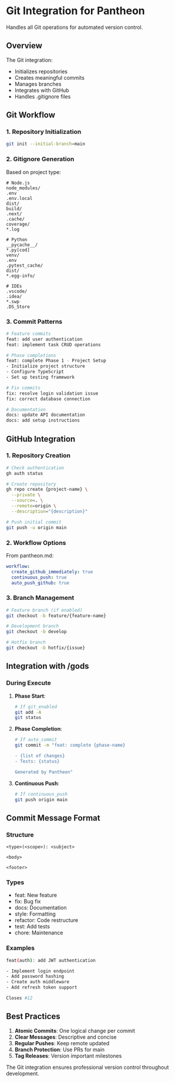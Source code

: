 # Git Integration for Pantheon

Handles all Git operations for automated version control.

## Overview

The Git integration:
- Initializes repositories
- Creates meaningful commits
- Manages branches
- Integrates with GitHub
- Handles .gitignore files

## Git Workflow

### 1. Repository Initialization
```bash
git init --initial-branch=main
```

### 2. Gitignore Generation
Based on project type:
```gitignore
# Node.js
node_modules/
.env
.env.local
dist/
build/
.next/
.cache/
coverage/
*.log

# Python
__pycache__/
*.py[cod]
venv/
.env
.pytest_cache/
dist/
*.egg-info/

# IDEs
.vscode/
.idea/
*.swp
.DS_Store
```

### 3. Commit Patterns
```bash
# Feature commits
feat: add user authentication
feat: implement task CRUD operations

# Phase completions
feat: complete Phase 1 - Project Setup
- Initialize project structure
- Configure TypeScript
- Set up testing framework

# Fix commits
fix: resolve login validation issue
fix: correct database connection

# Documentation
docs: update API documentation
docs: add setup instructions
```

## GitHub Integration

### 1. Repository Creation
```bash
# Check authentication
gh auth status

# Create repository
gh repo create {project-name} \
  --private \
  --source=. \
  --remote=origin \
  --description="{description}"

# Push initial commit
git push -u origin main
```

### 2. Workflow Options
From pantheon.md:
```yaml
workflow:
  create_github_immediately: true
  continuous_push: true
  auto_push_github: true
```

### 3. Branch Management
```bash
# Feature branch (if enabled)
git checkout -b feature/{feature-name}

# Development branch
git checkout -b develop

# Hotfix branch
git checkout -b hotfix/{issue}
```

## Integration with /gods

### During Execute
1. **Phase Start**:
   ```bash
   # If git_enabled
   git add -A
   git status
   ```

2. **Phase Completion**:
   ```bash
   # If auto_commit
   git commit -m "feat: complete {phase-name}
   
   - {list of changes}
   - Tests: {status}
   
   Generated by Pantheon"
   ```

3. **Continuous Push**:
   ```bash
   # If continuous_push
   git push origin main
   ```

## Commit Message Format

### Structure
```
<type>(<scope>): <subject>

<body>

<footer>
```

### Types
- feat: New feature
- fix: Bug fix
- docs: Documentation
- style: Formatting
- refactor: Code restructure
- test: Add tests
- chore: Maintenance

### Examples
```bash
feat(auth): add JWT authentication

- Implement login endpoint
- Add password hashing
- Create auth middleware
- Add refresh token support

Closes #12
```

## Best Practices

1. **Atomic Commits**: One logical change per commit
2. **Clear Messages**: Descriptive and concise
3. **Regular Pushes**: Keep remote updated
4. **Branch Protection**: Use PRs for main
5. **Tag Releases**: Version important milestones

The Git integration ensures professional version control throughout development.